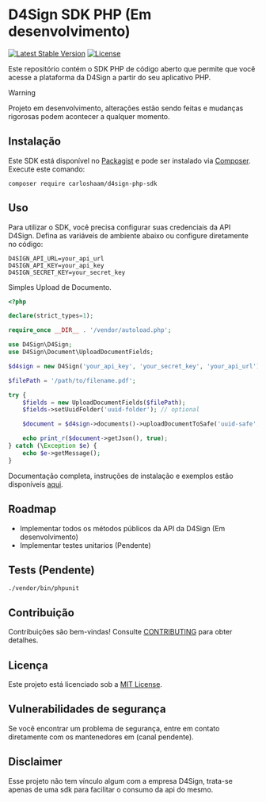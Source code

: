# D4Sign SDK PHP (Em desenvolvimento)

[![Latest Stable Version](https://poser.pugx.org/carloshaam/d4sign-php-sdk/version)](https://packagist.org/packages/carloshaam/d4sign-php-sdk)
[![License](https://poser.pugx.org/carloshaam/d4sign-php-sdk/license)](https://packagist.org/packages/carloshaam/d4sign-php-sdk)

Este repositório contém o SDK PHP de código aberto que permite que você acesse a plataforma da D4Sign a partir do seu aplicativo PHP.

> [!WARNING]
> Projeto em desenvolvimento, alterações estão sendo feitas e mudanças rigorosas podem acontecer a qualquer momento.

## Instalação

Este SDK está disponível no [Packagist](https://packagist.org/packages/carloshaam/d4sign-php-sdk) e pode ser instalado via [Composer](https://getcomposer.org/). Execute este comando:

```shell
composer require carloshaam/d4sign-php-sdk
```

## Uso

Para utilizar o SDK, você precisa configurar suas credenciais da API D4Sign. Defina as variáveis de ambiente abaixo ou configure diretamente no código:

```dotenv
D4SIGN_API_URL=your_api_url
D4SIGN_API_KEY=your_api_key
D4SIGN_SECRET_KEY=your_secret_key
```

Simples Upload de Documento.

```php
<?php

declare(strict_types=1);

require_once __DIR__ . '/vendor/autoload.php';

use D4Sign\D4Sign;
use D4Sign\Document\UploadDocumentFields;

$d4sign = new D4Sign('your_api_key', 'your_secret_key', 'your_api_url');

$filePath = '/path/to/filename.pdf';

try {
    $fields = new UploadDocumentFields($filePath);
    $fields->setUuidFolder('uuid-folder'); // optional

    $document = $d4sign->documents()->uploadDocumentToSafe('uuid-safe', $fields);

    echo print_r($document->getJson(), true);
} catch (\Exception $e) {
    echo $e->getMessage();
}
```

Documentação completa, instruções de instalação e exemplos estão disponíveis [aqui](docs).

## Roadmap

- Implementar todos os métodos públicos da API da D4Sign (Em desenvolvimento)
- Implementar testes unitarios (Pendente)

## Tests (Pendente)

```shell
./vendor/bin/phpunit
```

## Contribuição

Contribuições são bem-vindas!
Consulte [CONTRIBUTING](CONTRIBUTING.md) para obter detalhes.

## Licença

Este projeto está licenciado sob a [MIT License](LICENSE).

## Vulnerabilidades de segurança

Se você encontrar um problema de segurança, entre em contato diretamente com os mantenedores em (canal pendente).

## Disclaimer

Esse projeto não tem vínculo algum com a empresa D4Sign, trata-se apenas de uma sdk para facilitar o consumo da api do mesmo.
